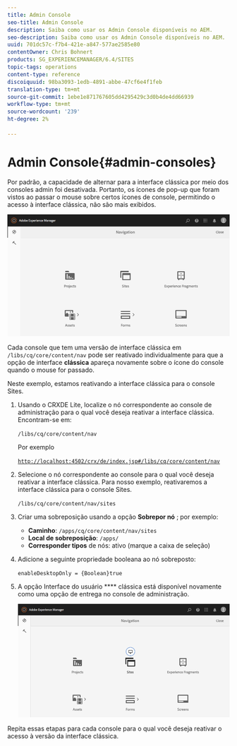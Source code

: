 ```yaml
---
title: Admin Console
seo-title: Admin Console
description: Saiba como usar os Admin Console disponíveis no AEM.
seo-description: Saiba como usar os Admin Console disponíveis no AEM.
uuid: 701dc57c-f7b4-421e-a847-577ae2585e80
contentOwner: Chris Bohnert
products: SG_EXPERIENCEMANAGER/6.4/SITES
topic-tags: operations
content-type: reference
discoiquuid: 98ba3093-1edb-4891-abbe-47cf6e4f1feb
translation-type: tm+mt
source-git-commit: 1ebe1e871767605dd4295429c3d0b4de4dd66939
workflow-type: tm+mt
source-wordcount: '239'
ht-degree: 2%

---
```



# Admin Console{#admin-consoles}

Por padrão, a capacidade de alternar para a interface clássica por meio dos consoles admin foi desativada. Portanto, os ícones de pop-up que foram vistos ao passar o mouse sobre certos ícones de console, permitindo o acesso à interface clássica, não são mais exibidos.

![screen_shot_2018-03-23at111956](assets/screen_shot_2018-03-23at111956.png)

Cada console que tem uma versão de interface clássica em `/libs/cq/core/content/nav` pode ser reativado individualmente para que a opção de interface **clássica** apareça novamente sobre o ícone do console quando o mouse for passado.

Neste exemplo, estamos reativando a interface clássica para o console Sites.

1. Usando o CRXDE Lite, localize o nó correspondente ao console de administração para o qual você deseja reativar a interface clássica. Encontram-se em:

   `/libs/cq/core/content/nav`

   Por exemplo

   [ `http://localhost:4502/crx/de/index.jsp#/libs/cq/core/content/nav`](http://localhost:4502/crx/de/index.jsp#/libs/cq/core/content/nav)

1. Selecione o nó correspondente ao console para o qual você deseja reativar a interface clássica. Para nosso exemplo, reativaremos a interface clássica para o console Sites.

   `/libs/cq/core/content/nav/sites`

1. Criar uma sobreposição usando a opção **Sobrepor nó** ; por exemplo:

   * **Caminho**: `/apps/cq/core/content/nav/sites`
   * **Local de sobreposição**: `/apps/`
   * **Corresponder tipos** de nós: ativo (marque a caixa de seleção)

1. Adicione a seguinte propriedade booleana ao nó sobreposto:

   `enableDesktopOnly = {Boolean}true`

1. A opção Interface do usuário **** clássica está disponível novamente como uma opção de entrega no console de administração.

   ![screen_shot_2018-03-23at111924](assets/screen_shot_2018-03-23at111924.png)

Repita essas etapas para cada console para o qual você deseja reativar o acesso à versão da interface clássica.

